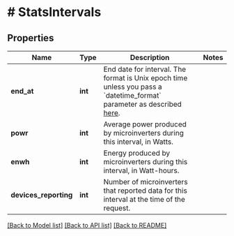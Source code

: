 # # StatsIntervals

## Properties

Name | Type | Description | Notes
------------ | ------------- | ------------- | -------------
**end_at** | **int** | End date for interval. The format is Unix epoch time unless you pass a &#x60;datetime_format&#x60; parameter as described [here](https://developer.enphase.com/docs#Datetimes). |
**powr** | **int** | Average power produced by microinverters during this interval, in Watts. |
**enwh** | **int** | Energy produced by microinverters during this interval, in Watt-hours. |
**devices_reporting** | **int** | Number of microinverters that reported data for this interval at the time of the request. |

[[Back to Model list]](../../README.md#models) [[Back to API list]](../../README.md#endpoints) [[Back to README]](../../README.md)
